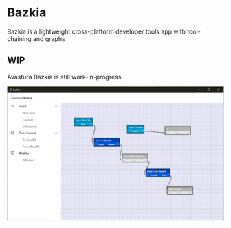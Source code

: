# Bazkia

Bazkia is a lightweight cross-platform developer tools app with tool-chaining and graphs

## WIP

Avastura Bazkia is still work-in-progress.

![Screenshot](./project-media/screenshot.png)